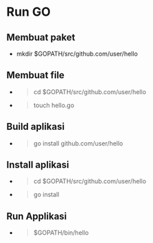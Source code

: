 # Run GO
## Membuat paket
- mkdir $GOPATH/src/github.com/user/hello

## Membuat file
- > cd $GOPATH/src/github.com/user/hello
- > touch hello.go

## Build aplikasi
- > go install github.com/user/hello

## Install aplikasi
- > cd $GOPATH/src/github.com/user/hello
- > go install

## Run Applikasi
- > $GOPATH/bin/hello 
